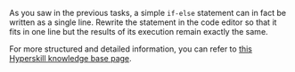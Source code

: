 

As you saw in the previous tasks, a simple `if-else` statement can in fact be written as a single line. Rewrite the statement in the code editor so that it
fits in one line but the results of its execution remain exactly the same.

For more structured and detailed information, you can refer to [this Hyperskill knowledge base page](https://hyperskill.org/learn/step/5932#simple-if-else).